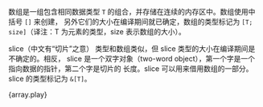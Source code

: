 数组是一组包含相同数据类型 `T` 的组合，并存储在连续的内存区中。数组使用中括号 `[]` 来创建，
另外它们的大小在编译期间就已确定，数组的类型标记为 `[T; size]`（译注：T 为元素的类型，size
表示数组的大小）。

slice（中文有“切片”之意） 类型和数组类似，但 slice 类型的大小在编译期间是不确定的。相反，
slice 是一个双字对象（two-word object），第一个字是一个指向数据的指针，第二个字是切片的
长度。slice 可以用来借用数组的一部分。slice 的类型标记为 `&[T]`。

{array.play}

